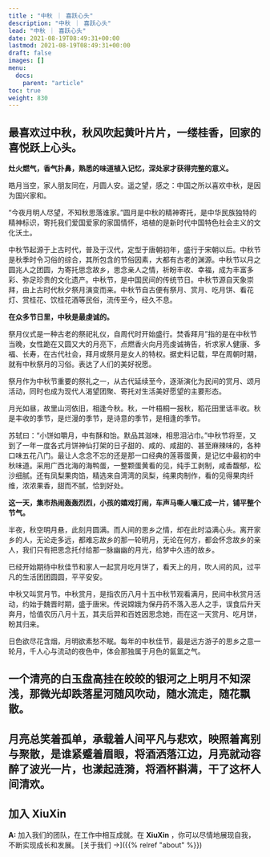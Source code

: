 ```yaml
---
title : "中秋 ｜ 喜跃心头"
description: "中秋 ｜ 喜跃心头"
lead: "中秋 ｜ 喜跃心头"
date: 2021-08-19T08:49:31+00:00
lastmod: 2021-08-19T08:49:31+00:00
draft: false
images: []
menu:
  docs:
    parent: "article"
toc: true
weight: 830
---
```


## 最喜欢过中秋，秋风吹起黄叶片片，一缕桂香，回家的喜悦跃上心头。

**灶火燃气，香气扑鼻，熟悉的味道植入记忆，深处家才获得完整的意义。** 

皓月当空，家人朋友同在，月圆人安。遥之望，感之：中国之所以喜欢中秋，是因为国兴家和。

“今夜月明人尽望，不知秋思落谁家。”圆月是中秋的精神寄托，是中华民族独特的精神标识，寄托我们爱国爱家的家国情怀，培植的是新时代中国特色社会主义的文化沃土。

中秋节起源于上古时代，普及于汉代，定型于唐朝初年，盛行于宋朝以后。中秋节是秋季时令习俗的综合，其所包含的节俗因素，大都有古老的渊源。中秋节以月之圆兆人之团圆，为寄托思念故乡，思念亲人之情，祈盼丰收、幸福，成为丰富多彩、弥足珍贵的文化遗产。中秋节，是中国民间的传统节日。中秋节源自天象崇拜，由上古时代秋夕祭月演变而来。中秋节自古便有祭月、赏月、吃月饼、看花灯、赏桂花、饮桂花酒等民俗，流传至今，经久不息。

**在众多节日里，中秋是最虔诚的。** 

祭月仪式是一种古老的祭祀礼仪，自周代时开始盛行。焚香拜月”指的是在中秋节当晚，女性跪在又圆又大的月亮下，点燃香火向月亮虔诚祷告，祈求家人健康、多福、长寿，在古代社会，拜月或祭月是女人的特权。据史料记载，早在周朝时期，就有中秋祭月的习俗。表达了人们的美好祝愿。

祭月作为中秋节重要的祭礼之一，从古代延续至今，逐渐演化为民间的赏月、颂月活动，同时也成为现代人渴望团聚、寄托对生活美好愿望的主要形态。

月光如昼，故里山河依旧，相逢今秋。秋，一叶梧桐一报秋，稻花田里话丰收。秋是丰收的季节，是烂漫的季节，是诗意的季节，是相逢的季节。

苏轼曰：“小饼如嚼月，中有酥和饴。默品其滋味，相思泪沾巾。”中秋节将至，又到了一年一度各式月饼神仙打架的日子甜的、咸的、咸甜的、甚至麻辣味的，各种口味五花八门。最让人念念不忘的还是那一口经典的莲蓉蛋黄，是记忆中最初的中秋味道。采用广西北海的海鸭蛋，一整颗蛋黄看的见，纯手工剥制，咸香馥郁，松沙细腻。还有凤梨果肉馅，精选来自湾湾的凤梨，纯果肉制作，看的见得果肉纤维，浓浓果香，甜而不腻，恰到好处。

**这一天，集市热闹轰轰烈烈，小孩的嬉戏打闹，车声马嘶人嚷汇成一片，铺平整个节气。** 

半夜，秋空明月悬，此刻月圆满。而人间的思乡之情，却在此时溢满心头。离开家乡的人，无论走多远，都难忘故乡的那一轮明月，无论在何方，都会怀念故乡的亲人，我们只有把思念托付给那一脉幽幽的月光，给梦中久违的故乡。

已经开始期待中秋佳节和家人一起赏月吃月饼了，看天上的月，吹人间的风，过平凡的生活团团圆圆，平平安安。

中秋又叫赏月节。中秋赏月，是指农历八月十五中秋节观看满月，民间中秋赏月活动，约始于魏晋时期，盛于唐宋。传说嫦娥为保丹药不落入恶人之手，误食后升天奔月，恰值农历八月十五，其夫后羿和百姓因思念她，而在这一天赏月、吃月饼，盼其归来。

日色欲尽花含烟，月明欲素愁不眠。每年的中秋佳节，最是远方游子的思乡之意一轮月，千人心与流动的夜色中，体会那独属于月色的氤氲之气。

## 一个清亮的白玉盘高挂在皎皎的银河之上明月不知深浅，那微光却跌落星河随风吹动，随水流走，随花飘散。

## 月亮总笑着孤单，承载着人间平凡与悲欢，映照着离别与聚散，是谁紧蹙着眉眼，将酒洒落江边，月亮就动容醉了波光一片，也漾起涟漪，将酒杯斟满，干了这杯人间清欢。

## 加入 **XiuXin**

**A:** 加入我们的团队，在工作中相互成就。在 **XiuXin** ，你可以尽情地展现自我，不断实现成长和发展。  [关于我们 →]({{% relref "about" %}})